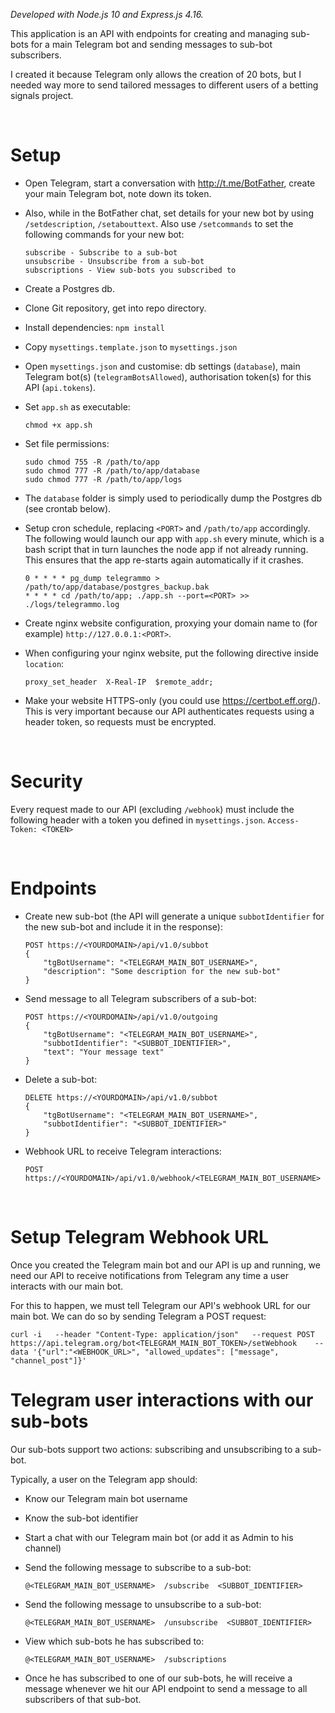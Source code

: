 
*Developed with Node.js 10 and Express.js 4.16.*

This application is an API with endpoints for creating and managing sub-bots for a main Telegram bot and sending messages to sub-bot subscribers.

I created it because Telegram only allows the creation of 20 bots, but I needed way more to send tailored messages to different users of a betting signals project.

&nbsp;
&nbsp;

# Setup

* Open Telegram, start a conversation with http://t.me/BotFather, create your main Telegram bot, note down its token.

* Also, while in the BotFather chat, set details for your new bot by using `/setdescription`, `/setabouttext`. Also use `/setcommands` to set the following commands for your new bot:
    ```
    subscribe - Subscribe to a sub-bot
    unsubscribe - Unsubscribe from a sub-bot
    subscriptions - View sub-bots you subscribed to
    ```

* Create a Postgres db.

* Clone Git repository, get into repo directory.

* Install dependencies: `npm install`

* Copy `mysettings.template.json` to `mysettings.json`

* Open `mysettings.json` and customise: db settings (`database`), main Telegram bot(s) (`telegramBotsAllowed`), authorisation token(s) for this API (`api.tokens`).

* Set `app.sh` as executable:
    ```
    chmod +x app.sh
    ```

* Set file permissions:
    ```
    sudo chmod 755 -R /path/to/app
    sudo chmod 777 -R /path/to/app/database
    sudo chmod 777 -R /path/to/app/logs
    ```

* The `database` folder is simply used to periodically dump the Postgres db (see crontab below).

* Setup cron schedule, replacing `<PORT>` and `/path/to/app` accordingly. The following would launch our app with `app.sh` every minute, which is a bash script that in turn launches the node app if not already running. This ensures that the app re-starts again automatically if it crashes.
    ```
    0 * * * * pg_dump telegrammo > /path/to/app/database/postgres_backup.bak
    * * * * cd /path/to/app; ./app.sh --port=<PORT> >> ./logs/telegrammo.log
    ```

* Create nginx website configuration, proxying your domain name to (for example) `http://127.0.0.1:<PORT>`.

* When configuring your nginx website, put the following directive inside `location`:
    ```
    proxy_set_header  X-Real-IP  $remote_addr;
    ```

* Make your website HTTPS-only (you could use https://certbot.eff.org/). This is very important because our API authenticates requests using a header token, so requests must be encrypted.

&nbsp;
&nbsp;

# Security

Every request made to our API (excluding `/webhook`) must include the following header with a token you defined in `mysettings.json`.
    ```
    Access-Token: <TOKEN>
    ```

&nbsp;
&nbsp;

# Endpoints

* Create new sub-bot (the API will generate a unique `subbotIdentifier` for the new sub-bot and include it in the response):
    ```
    POST https://<YOURDOMAIN>/api/v1.0/subbot
    {
        "tgBotUsername": "<TELEGRAM_MAIN_BOT_USERNAME>",
        "description": "Some description for the new sub-bot"
    }
    ```

* Send message to all Telegram subscribers of a sub-bot:
    ```
    POST https://<YOURDOMAIN>/api/v1.0/outgoing
    {
        "tgBotUsername": "<TELEGRAM_MAIN_BOT_USERNAME>",
        "subbotIdentifier": "<SUBBOT_IDENTIFIER>",
        "text": "Your message text"
    }
    ```

* Delete a sub-bot:
    ```
    DELETE https://<YOURDOMAIN>/api/v1.0/subbot
    {
        "tgBotUsername": "<TELEGRAM_MAIN_BOT_USERNAME>",
        "subbotIdentifier": "<SUBBOT_IDENTIFIER>"
    }
    ```

* Webhook URL to receive Telegram interactions:
    ```
    POST https://<YOURDOMAIN>/api/v1.0/webhook/<TELEGRAM_MAIN_BOT_USERNAME>
    ```

&nbsp;
&nbsp;

# Setup Telegram Webhook URL

Once you created the Telegram main bot and our API is up and running, we need our API to receive notifications from Telegram any time a user interacts with our main bot.

For this to happen, we must tell Telegram our API's webhook URL for our main bot. We can do so by sending Telegram a POST request:

```
curl -i   --header "Content-Type: application/json"   --request POST  https://api.telegram.org/bot<TELEGRAM_MAIN_BOT_TOKEN>/setWebhook    --data '{"url":"<WEBHOOK_URL>", "allowed_updates": ["message", "channel_post"]}'
```


# Telegram user interactions with our sub-bots

Our sub-bots support two actions: subscribing and unsubscribing to a sub-bot.

Typically, a user on the Telegram app should:

* Know our Telegram main bot username

* Know the sub-bot identifier

* Start a chat with our Telegram main bot (or add it as Admin to his channel)

* Send the following message to subscribe to a sub-bot:
    ```
    @<TELEGRAM_MAIN_BOT_USERNAME>  /subscribe  <SUBBOT_IDENTIFIER>
    ```

* Send the following message to unsubscribe to a sub-bot:
    ```
    @<TELEGRAM_MAIN_BOT_USERNAME>  /unsubscribe  <SUBBOT_IDENTIFIER>
    ```

* View which sub-bots he has subscribed to:
    ```
    @<TELEGRAM_MAIN_BOT_USERNAME>  /subscriptions
    ```

* Once he has subscribed to one of our sub-bots, he will receive a message whenever we hit our API endpoint to send a message to all subscribers of that sub-bot.
